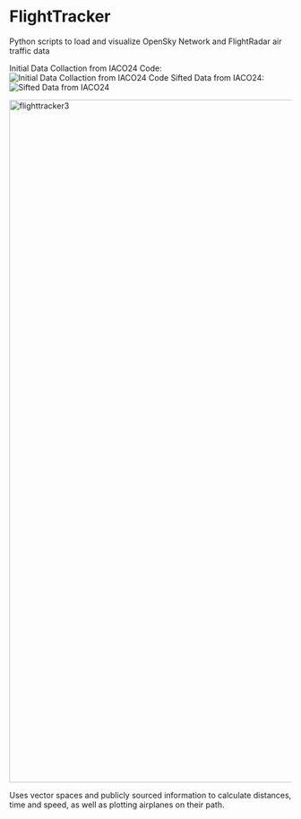 # FlightTracker
Python scripts to load and visualize OpenSky Network and FlightRadar air traffic data

Initial Data Collaction from IACO24 Code:
![Initial Data Collaction from IACO24 Code](https://github.com/CaMo111/FlightTracker/assets/109951019/c2ec1a6b-53f3-4942-b954-31ba3ca892db)
Sifted Data from IACO24:
![Sifted Data from IACO24](https://github.com/CaMo111/FlightTracker/assets/109951019/977a1f1c-27b2-4662-a48f-791c9cc20f14)


<img width="1219" alt="flighttracker3" src="https://github.com/CaMo111/FlightTracker/assets/109951019/18f7f8d8-289c-427c-b74a-840f009848fa">





Uses vector spaces and publicly sourced information to calculate distances, time and speed, as well as plotting airplanes on their path.
